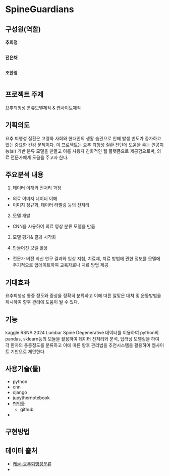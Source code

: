 # SpineGuardians

## 구성원(역할)
**추희정**
```
```
**전은채**
```
```
**조한영**
```
```

## 프로젝트 주제
요추퇴행성 분류모델제작 & 웹사이트제작

## 기획의도
 요추 퇴행성 질환은 고령화 사회와 현대인의 생활 습관으로 인해 발생 빈도가 증가하고 있는 중요한 건강 문제이다. 이 프로젝트는 요추 퇴행성 질환 진단에 도움을 주는 인공지능(ai) 기반 분류 모델을 만들고 이를 사용자 친화적인 웹 플랫폼으로 제공함으로써, 의료 전문가에게 도움을 주고자 한다.

## 주요분석 내용
1. 데이터 이해와 전처리 과정
- 의료 이미지 데이터 이해
- 이미지 정규화, 데이터 라벨링 등의 전처리   
2. 모델 개발
- CNN을 사용하여 의료 영상 분류 모델을 만듦
3. 모델 평가& 결과 시각화
 
4. 만들어진 모델 활용
- 전문가 버전 
최신 연구 결과와 임상 지침, 치료제, 치료 방법에 관한 정보를 모델에 주기적으로 업데이트하여 교육자료나 치료 방법 제공

## 기대효과
요추퇴행성 통증 정도와 증상을 정확히 분류하고 이에 따른 알맞은 대처 및 운동방법을 제시하여 향후 관리에 도움이 될 수 있다.

## 기능
kaggle RSNA 2024 Lumbar Spine Degenerative 데이터를 이용하여 python의 pandas, sklearn등의 모듈을 활용하여 데이터 전처리와 분석, 딥러닝 모델링을 하여 각 환자의 통증정도를 분류하고 이에 따른 향후 관리법을 추천시스템을 활용하여 웹사이트 기반으로 제안한다.

## 사용기술(툴)
- python
- cnn
- django
- jupythernotebook
- 협업툴
  - github
- 
## 구현방법

## 데이터 출처
- [캐글-요추퇴행성분류](https://www.kaggle.com/competitions/rsna-2024-lumbar-spine-degenerative-classification/overview)
- 